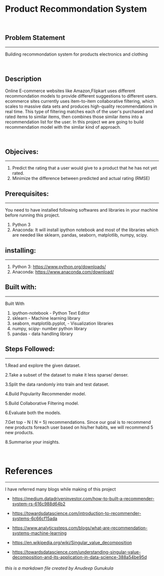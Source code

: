# Product Recommondation System

<br>

## Problem Statement
<hr>

Building recommondation system for products electronics and clothing

<br>

## Description

Online E-commerce websites like Amazon,Flipkart uses different recommondation models
to provide different suggestions to different users. ecommerce sites currently uses
item-to-item collaborative filtering, which scales to massive data sets and produces
high-quality recommendations in real time. This type of filtering matches each of the 
user's purchased and rated items to similar items, then combines those similar items
into a recommendation list for the user. In this project we are going to build 
recommendation model with the similar kind of approach.

<br>


## Objecives:
<hr>

1. Predict the rating that a user would give to a product that he has not yet rated.
2. Minimize the difference between predicted and actual rating (RMSE) 

## Prerequisites:
<hr>
You need to have installed following softwares and libraries in your machine before running this project.

1. Python 3
2. Anaconda: It will install ipython notebook and most of the libraries which are needed like sklearn, pandas, seaborn, matplotlib, numpy, scipy.

## installing:
<hr>

1. Python 3: https://www.python.org/downloads/
2. Anaconda: https://www.anaconda.com/download/

## Built with:
<hr>

Built With

1.  ipython-notebook - Python Text Editor
2.  sklearn - Machine learning library
3.  seaborn, matplotlib.pyplot, - Visualization libraries
4.  numpy, scipy- number python library
5.  pandas - data handling library

## Steps Followed: 
<hr>

1.Read and explore the given dataset.

2.Take a subset of the dataset to make it less sparse/ denser.

3.Split the data randomly into train and test dataset.

4.Build Popularity Recommender model.

5.Build Collaborative Filtering model.

6.Evaluate both the models.

7.Get top - N ( N = 5) recommendations. Since our goal is to recommend new products foreach user based on his/her habits, we will recommend 5 new products.

8.Summarise your insights.

<br>

# References
<hr>
I have referred many blogs while making of this project

* https://medium.datadriveninvestor.com/how-to-built-a-recommender-system-rs-616c988d64b2


* https://towardsdatascience.com/introduction-to-recommender-systems-6c66cf15ada


* https://www.analyticssteps.com/blogs/what-are-recommendation-systems-machine-learning


* https://en.wikipedia.org/wiki/Singular_value_decomposition


* https://towardsdatascience.com/understanding-singular-value-decomposition-and-its-application-in-data-science-388a54be95d

###### this is a markdown file created by Anudeep Gunukula
